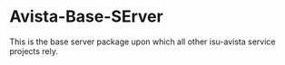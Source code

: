 # Avista-Base-SErver

This is the base server package upon which all other isu-avista service projects rely.
